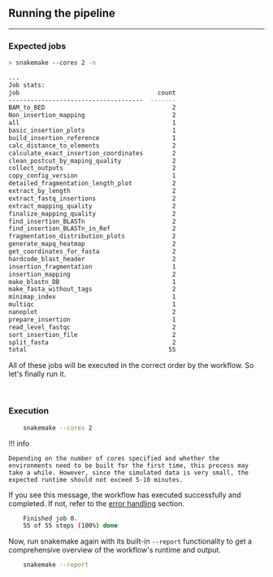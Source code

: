 ## Running the pipeline
---
### Expected jobs 

```bash
> snakemake --cores 2 -n

...
Job stats:
job                                      count
-------------------------------------  -------
BAM_to_BED                                   2
Non_insertion_mapping                        2
all                                          1
basic_insertion_plots                        1
build_insertion_reference                    1
calc_distance_to_elements                    2
calculate_exact_insertion_coordinates        2
clean_postcut_by_maping_quality              2
collect_outputs                              2
copy_config_version                          1
detailed_fragmentation_length_plot           2
extract_by_length                            2
extract_fastq_insertions                     2
extract_mapping_quality                      2
finalize_mapping_quality                     2
find_insertion_BLASTn                        2
find_insertion_BLASTn_in_Ref                 2
fragmentation_distribution_plots             2
generate_mapq_heatmap                        2
get_coordinates_for_fasta                    2
hardcode_blast_header                        2
insertion_fragmentation                      1
insertion_mapping                            2
make_blastn_DB                               1
make_fasta_without_tags                      2
minimap_index                                1
multiqc                                      1
nanoplot                                     2
prepare_insertion                            1
read_level_fastqc                            2
sort_insertion_file                          2
split_fasta                                  2
total                                       55

```

All of these jobs will be executed in the correct order by the workflow. So let's finally run it.

<br>

### Execution
```bash
    snakemake --cores 2
```
!!! info 
    
    Depending on the number of cores specified and whether the environments need to be built for the first time, this process may take a while. However, since the simulated data is very small, the expected runtime should not exceed 5-10 minutes.

If you see this message, the workflow has executed successfully and completed. If not, refer to the [error handling](../advanced_usage/advanced_usage_errors.md) section. 

```bash
    Finished job 0.
    55 of 55 steps (100%) done
``` 

Now, run snakemake again with its built-in `--report` functionality to get a comprehensive overview of the workflow's runtime and output. 

```bash
    snakemake --report
```
<br>